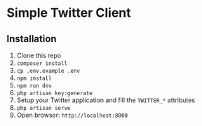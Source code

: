 # Simple Twitter Client

## Installation

1. Clone this repo
2. `composer install`
3. `cp .env.example .env`
3. `npm install`
4. `npm run dev`
5. `php artisan key:generate`
6. Setup your Twitter application and fill the `TWITTER_*` attributes
7. `php artisan serve`
8. Open browser: `http://localhost:8000`
